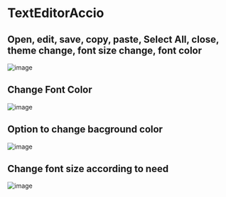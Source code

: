 # TextEditorAccio

## Open, edit, save, copy, paste, Select All, close, theme change, font size change, font color  

![image](https://user-images.githubusercontent.com/120050605/210807512-eccb5c7c-4863-4607-95c0-6a56a1696d85.png)
## Change Font Color
![image](https://user-images.githubusercontent.com/120050605/210807949-8c488a96-4687-41e6-b2df-4152b6c4d980.png)

## Option to change bacground color
![image](https://user-images.githubusercontent.com/120050605/210808004-ce43b117-3163-48a4-b46c-3f21e46336d9.png)
## Change font size according to need 
![image](https://user-images.githubusercontent.com/120050605/210808077-32023d05-8d92-49cb-a447-17bea98c59b2.png)

